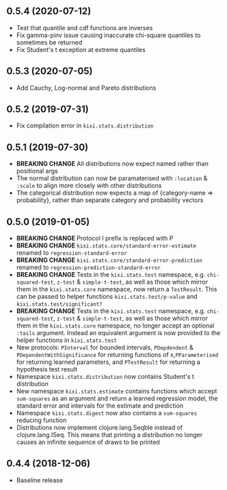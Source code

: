 ## 0.5.4 (2020-07-12)

* Test that quantile and cdf functions are inverses
* Fix gamma-pinv issue causing inaccurate chi-square quantiles to sometimes be returned
* Fix Student's t exception at extreme quantiles

## 0.5.3 (2020-07-05)

* Add Cauchy, Log-normal and Pareto distributions

## 0.5.2 (2019-07-31)

* Fix compilation error in `kixi.stats.distribution`

## 0.5.1 (2019-07-30)

* **BREAKING CHANGE** All distributions now expect named rather than positional args
* The normal distribution can now be paramaterised with `:location` & `:scale` to align more closely with other distributions
* The categorical distribution now expects a map of {category-name => probability}, rather than separate category and probability vectors

## 0.5.0 (2019-01-05)

* **BREAKING CHANGE** Protocol I prefix is replaced with P
* **BREAKING CHANGE** `kixi.stats.core/standard-error-estimate` renamed to `regression-standard-error`
* **BREAKING CHANGE** `kixi.stats.core/standard-error-prediction` renamed to `regression-prediction-standard-error`
* **BREAKING CHANGE** Tests in the `kixi.stats.test` namespace, e.g. `chi-squared-test`, `z-test` & `simple-t-test`, as well as those which mirror them in the `kixi.stats.core` namespace, now return a `TestResult`. This can be passed to helper functions `kixi.stats.test/p-value` and `kixi.stats.test/significant?`
* **BREAKING CHANGE** Tests in the `kixi.stats.test` namespace, e.g. `chi-squared-test`, `z-test` & `simple-t-test`, as well as those which mirror them in the `kixi.stats.core` namespace, no longer accept an optional `:tails` argument. Instead an equivalent argument is now provided to the helper functions in `kixi.stats.test`
* New protocols: `PInterval` for bounded intervals, `PDepdendent` & `PDependentWithSignificance` for returning functions of x,`PParameterised` for returning learned parameters, and `PTestResult` for returning a hypothesis test result
* Namespace `kixi.stats.distribution` now contains Student's t distribution
* New namespace `kixi.stats.estimate` contains functions which accept `sum-squares` as an argument and return a learned regression model, the standard error and intervals for the estimate and prediction
* Namespace `kixi.stats.digest` now also contains a `sum-squares` reducing function
* Distributions now implement clojure.lang.Seqble instead of clojure.lang.ISeq. This means that printing a distribution no longer causes an infinite sequence of draws to be printed

## 0.4.4 (2018-12-06)

* Baseline release

